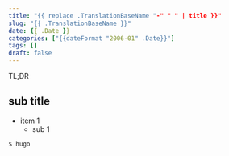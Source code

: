 ```yaml
---
title: "{{ replace .TranslationBaseName "-" " " | title }}"
slug: "{{ .TranslationBaseName }}"
date: {{ .Date }}
categories: ["{{dateFormat "2006-01" .Date}}"]
tags: []
draft: false
---
```


TL;DR

<!--more-->

## sub title

- item 1
    - sub 1
    

```bash
$ hugo
```
